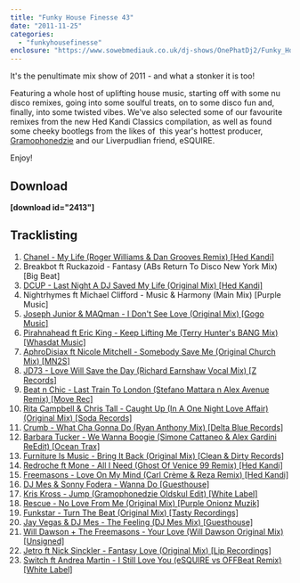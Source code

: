 ```yaml
---
title: "Funky House Finesse 43"
date: "2011-11-25"
categories: 
  - "funkyhousefinesse"
enclosure: "https://www.sowebmediauk.co.uk/dj-shows/OnePhatDj2/Funky_House_Finesse_43_Nov_2011_128.mp3 audio/mpeg "
---
```


It's the penultimate mix show of 2011 - and what a stonker it is too!

Featuring a whole host of uplifting house music, starting off with some nu disco remixes, going into some soulful treats, on to some disco fun and, finally, into some twisted vibes. We've also selected some of our favourite remixes from the new Hed Kandi Classics compilation, as well as found some cheeky bootlegs from the likes of  this year's hottest producer, [Gramophonedzie](https://www.gramophonedzie.com/) and our Liverpudlian friend, eSQUIRE.

Enjoy!

## Download

**\[download id="2413"\]**

## Tracklisting

1. [Chanel - My Life (Roger Williams & Dan Grooves Remix) \[Hed Kandi\]](https://clk.tradedoubler.com/click?p=23708&a=1254950&url=http%3A%2F%2Fitunes.apple.com%2Fgb%2Falbum%2Fmy-life-roger-williams-dan%2Fid437516466%3Fi%3D437516487%26uo%3D4%26partnerId%3D2003)
2. Breakbot ft Ruckazoid - Fantasy (ABs Return To Disco New York Mix) \[Big Beat\]
3. [DCUP - Last Night A DJ Saved My Life (Original Mix) \[Hed Kandi\]](https://clk.tradedoubler.com/click?p=23708&a=1254950&url=http%3A%2F%2Fitunes.apple.com%2Fgb%2Falbum%2Flast-night-dj-saved-my-life%2Fid478417911%3Fi%3D478418758%26uo%3D4%26partnerId%3D2003)
4. Nightrhymes ft Michael Clifford - Music & Harmony (Main Mix) \[Purple Music\]
5. [Joseph Junior & MAQman - I Don't See Love (Original Mix) \[Gogo Music\]](https://www.traxsource.com/index.php?act=show&fc=tpage&cr=titles&cv=116077)
6. [Pirahnahead ft Eric King - Keep Lifting Me (Terry Hunter's BANG Mix) \[Whasdat Music\]](https://www.traxsource.com/index.php?act=show&fc=tpage&cr=titles&cv=118369)
7. [AphroDisiax ft Nicole Mitchell - Somebody Save Me (Original Church Mix) \[MN2S\]](https://www.traxsource.com/index.php?act=show&fc=tpage&cr=titles&cv=118100)
8. [JD73 - Love Will Save the Day (Richard Earnshaw Vocal Mix) \[Z Records\]](https://clk.tradedoubler.com/click?p=23708&a=1254950&url=http%3A%2F%2Fitunes.apple.com%2Fgb%2Falbum%2Flove-will-save-the-day-richard%2Fid479301817%3Fi%3D479301819%26uo%3D4%26partnerId%3D2003)
9. [Beat n Chic - Last Train To London (Stefano Mattara n Alex Avenue Remix) \[Move Rec\]](https://www.beatport.com/release/last-train-to-london/835826)
10. [Rita Campbell & Chris Tall - Caught Up (In A One Night Love Affair) (Original Mix) \[Soda Records\]](https://www.traxsource.com/index.php?act=show&fc=tpage&cr=titles&cv=117253)
11. [Crumb - What Cha Gonna Do (Ryan Anthony Mix) \[Delta Blue Records\]](https://clk.tradedoubler.com/click?p=23708&a=1254950&url=http%3A%2F%2Fitunes.apple.com%2Fgb%2Falbum%2Fwhat-cha-gonna-do-ryan-anthony%2Fid467821294%3Fi%3D467821308%26uo%3D4%26partnerId%3D2003)
12. [Barbara Tucker - We Wanna Boogie (Simone Cattaneo & Alex Gardini ReEdit) \[Ocean Trax\]](https://www.trackitdown.net/genre/house/track/3749203.html)
13. [Furniture Is Music - Bring It Back (Original Mix) \[Clean & Dirty Records\]](https://clk.tradedoubler.com/click?p=23708&a=1254950&url=http%3A%2F%2Fitunes.apple.com%2Fgb%2Falbum%2Fbring-it-back-original-mix%2Fid473723768%3Fi%3D473723871%26uo%3D4%26partnerId%3D2003)
14. [Redroche ft Mone - All I Need (Ghost Of Venice 99 Remix) \[Hed Kandi\]](https://clk.tradedoubler.com/click?p=23708&a=1254950&url=http%3A%2F%2Fitunes.apple.com%2Fgb%2Falbum%2Fhed-kandi-classics-vol.-2%2Fid478417911%3Fuo%3D4%26partnerId%3D2003)
15. [Freemasons - Love On My Mind (Carl Crème & Reza Remix) \[Hed Kandi\]](https://clk.tradedoubler.com/click?p=23708&a=1254950&url=http%3A%2F%2Fitunes.apple.com%2Fgb%2Falbum%2Fhed-kandi-classics-vol.-2%2Fid478417911%3Fuo%3D4%26partnerId%3D2003)
16. [DJ Mes & Sonny Fodera - Wanna Do \[Guesthouse\]](https://clk.tradedoubler.com/click?p=23708&a=1254950&url=http%3A%2F%2Fitunes.apple.com%2Fgb%2Falbum%2Fwanna-do-original-mix-original%2Fid445650113%3Fi%3D445650131%26uo%3D4%26partnerId%3D2003)
17. [Kris Kross - Jump (Gramophonedzie Oldskul Edit) \[White Label\]](https://soundcloud.com/gramophonedzie/kris-kross-jump-gramo-oldskul)
18. [Rescue - No Love From Me (Original Mix) \[Purple Onionz Muzik\]](https://www.beatport.com/track/no-love-from-me-original-mix/2763305)
19. [Funkstar - Turn The Beat (Original Mix) \[Tasty Recordings\]](https://clk.tradedoubler.com/click?p=23708&a=1254950&url=http%3A%2F%2Fitunes.apple.com%2Fgb%2Falbum%2Fturn-the-beat-original-mix%2Fid473713866%3Fi%3D473713947%26uo%3D4%26partnerId%3D2003)
20. [Jay Vegas & DJ Mes - The Feeling (DJ Mes Mix) \[Guesthouse\]](https://www.beatport.com/track/the-feeling-jay-vegas-mix/3052796)
21. [Will Dawson + The Freemasons - Your Love (Will Dawson Original Mix) \[Unsigned\]](https://soundcloud.com/willdawson/will-dawson-freemasons-your-1)
22. [Jetro ft Nick Sinckler - Fantasy Love (Original Mix) \[Lip Recordings\]](https://www.beatport.com/track/fantasy-love-original-mix/3049592)
23. [Switch ft Andrea Martin - I Still Love You (eSQUIRE vs OFFBeat Remix) \[White Label\]](https://soundcloud.com/esquiremusic/switch-i-still-love-you)
